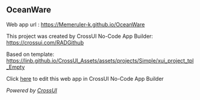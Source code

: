 ## OceanWare
Web app url : https://Memeruler-k.github.io/OceanWare

This project was created by CrossUI No-Code App Builder: https://crossui.com/RADGithub

Based on template: https://linb.github.io/CrossUI_Assets/assets/projects/Simple/xui_project_tpl_Empty

Click [here](https://crossui.com/RADGithub/#!from=github&owner=Memeruler-k&repo=OceanWare) to edit this web app in CrossUI No-Code App Builder

<i>Powered by [CrossUI](https://crossui.com)</i>
